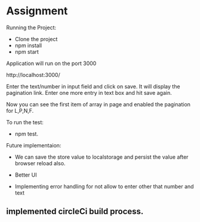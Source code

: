 # Assignment

Running the Project:

* Clone the project
* npm install
* npm start

Application will run on the port 3000

http://localhost:3000/

Enter the text/number in input field and click on save. It will display the pagination link. Enter one more entry in text box and hit save again.

Now you can see the first item of array in page and enabled the pagination for L,P,N,F.

To run the test:

* npm test.

Future implementaion: 

* We can save the store value to localstorage and persist the value after browser reload also.

* Better UI

* Implementing error handling for not allow to enter other that number and text


## implemented circleCi build process.
